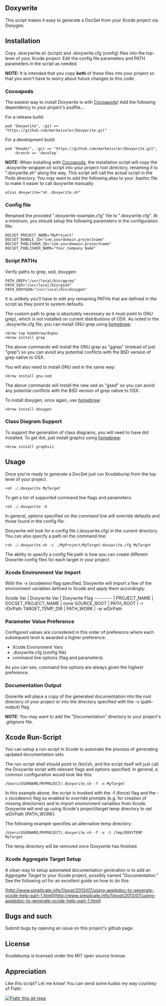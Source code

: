 ## Doxywrite

This script makes it easy to generate a DocSet from your Xcode project via Doxygen.

## Installation

Copy .doxrywrite.sh (script) and .doxywrite.cfg (config) files into the top-level of your Xcode project. Edit the config file parameters and PATH parameters in the script as needed.

**NOTE:** It is intended that you copy **both** of these files into your project so that you won't have to worry about future changes to this code.

### Cocoapods
The easiest way to install Doxywrite is with [Cocoapods](http://cocoapods.org)! Add the following dependency to your project's podfile...

For a release build:

	pod "Doxywrite", :git => "https://github.com/markeissler/Doxywrite.git"

For a development build:

	pod "Reader", :git => "https://github.com/markeissler/Doxywrite.git", 
	    :branch => 'develop'

**NOTE:** When installing with [Cocoapods](http://cocoapods.org), the installation script will copy the .doxywrite-wrapper.sh script into your project root directory, renaming it to ".doxywrite.sh" along the way. This script will call the actual script in the Pods directory. You may want to add the following alias to your .bashrc file to make it easier to call doxywrite manually:

	alias doxywrite="sh .doxywrite.sh"

### Config file
Renamed the provided ".doxywrite-example.cfg" file to ".doxywrite.cfg". At a minimum, you should setup the following parameters in the configuration file:

	DOCSET_PROJECT_NAME="MyProject"
	DOCSET_BUNDLE_ID="com.yourdomain.projectname"
	DOCSET_PUBLISHER_ID="com.yourdomain.projectname"
	DOCSET_PUBLISHER_NAME="Your Company Name"

	
### Script PATHs
Verify paths to grep, sed, doxygen:

	PATH_GREP="/usr/local/bin/ggrep"
	PATH_SED="/usr/local/bin/gsed"
	PATH_DOXYGEN="/usr/local/bin/doxygen"
	
It is unlikely you'll have to edit any remaining PATHs that are defined in the script as they point to system defaults.
	
The custom path to grep is absolutely necessary as it must point to GNU grep), which is not installed on current distributions of OSX. As noted in the .doxywrite.cfg file, you can install GNU grep using [homebrew](http://brew.sh/):

	>brew tap homebrew/dupes
	>brew install grep

The above commands will install the GNU grep as "ggrep" (instead of just "grep") so you can avoid any potential conflicts with the BSD version of grep native to OSX.

You will also need to install GNU sed in the same way:

	>brew install gnu-sed
	
The above commands will install the new sed as "gsed" so you can avoid any potential conflicts with the BSD version of grep native to OSX.

To install doxygen, once again, use [homebrew](http://brew.sh/):

	>brew install doxygen
	
### Class Diagram Support
To support the generation of class diagrams, you will need to have dot installed. To get dot, just install graphiz using [homebrew](http://brew.sh/):

	>brew install graphviz
	
## Usage
Once you're ready to generate a DocSet just run Xcodebump from the top level of your project.

	>sh ./.doxywrite MyTarget
	
To get a list of supported command line flags and parameters:

	>sh ./.doxywrite -h

In general, options specified on the command line will override defaults and those found in the config file.

Doxywrite will look for a config file (.doxywrite.cfg) in the current directory. You can also specify a path on the command line:

	>sh ./.doxywrite.sh -c ./MyProject/MyTarget-doxywrite.cfg MyTarget
	
The ability to specify a config file path is how you can create different Doxwrite config files for each target in your project.

### Xcode Environment Var Import
With the -x (xcodeenv) flag specified, Doxywrite will import a few of the environment variables defined in Xcode and apply them accordingly:

Xcode Var          | Doxywrite Var        | Doxywrite Flag
---------          |
PROJECT_NAME       | DOCSET_PROJECT_NAME  | none
SOURCE_ROOT        | PATH_ROOT            | -r rDirPath
TARGET_TEMP_DIR    | PATH_WORK            | -w wDirPath

### Parameter Value Preference
Configured values are considered in this order of preference where each subsequent level is awarded a higher preference:

* Xcode Environment Vars
* .doxywrite.cfg (config file)
* command line options (flag and parameters)

As you can see, command line options are always given the highest preference.

### Documentation Output
Doxwrite will place a copy of the generated documentation into the root directory of your project or into the directory specified with the -o (path-output) flag.

**NOTE:** You may want to add the "Documentation" directory to your project's *.gitignore* file.

## Xcode Run-Script
You can setup a run-script in Xcode to automate the process of generating updated documentation sets.

The run-script shell should point to /bin/sh, and the script itself will just call the Doxywrite script with relevant flags and options specified. In general, a common configuration would look like this:

	/Users/USERNAME/MYPROJECT/.doxywrite.sh -f -x MyTarget

In this example above, the script is invoked with the -f (force) flag and the -x (xcodeenv) flag so enabled to override prompts (e.g. for creation of missing directories) and to import environment variables from Xcode. Doxywrite will end up using Xcode's project/target temp directory to set wDirPath (PATH_WORK).

The following example specifies an alternative temp directory:
	
	/Users/USERNAME/MYPROJECT/.doxywrite.sh -f -x -t /tmp/DOXYTEMP MyTarget

The temp directory will be removed once Doxywrite has finished.

### Xcode Aggregate Target Setup
A clean way to setup automated documentation generation is to add an *Aggregate Target* to your Xcode project, possibly named "Documentation." See the following url for an excellent guide on how to do this:

[http://www.simplicate.info/1/post/2013/07/using-appledoc-to-generate-xcode-help-part-1.html](http://www.simplicate.info/1/post/2013/07/using-appledoc-to-generate-xcode-help-part-1.html)

## Bugs and such

Submit bugs by opening an issue on this project's github page.

## License

Xcodebump is licensed under the MIT open source license.

## Appreciation
Like this script? Let me know! You can send some kudos my way courtesy of Flattr:

[![Flattr this git repo](http://api.flattr.com/button/flattr-badge-large.png)](https://flattr.com/submit/auto?user_id=markeissler&url=https://github.com/markeissler/Doxywrite&title=Doxywrite&language=bash&tags=github&category=software)
